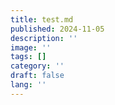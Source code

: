 ```yaml
---
title: test.md
published: 2024-11-05
description: ''
image: ''
tags: []
category: ''
draft: false 
lang: ''
---
```

